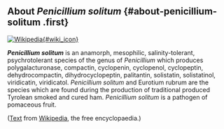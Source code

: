 About *Penicillium solitum* {#about-penicillium-solitum .first}
---------------------------

[![Wikipedia](/img/wikipedia_logo_v2_en.png){#wiki_icon}](http://en.wikipedia.org/wiki/Penicillium_solitum)

***Penicillium solitum*** is an anamorph, mesophilic, salinity-tolerant,
psychrotolerant species of the genus of *Penicillium* which produces
polygalacturonase, compactin, cyclopenin, cyclopenol, cyclopeptin,
dehydrocompactin, dihydrocyclopeptin, palitantin, solistatin,
solistatinol, viridicatin, viridicatol. *Penicillium solitum* and
Eurotium rubrum are the species which are found during the production of
traditional produced Tyrolean smoked and cured ham. *Penicillium
solitum* is a pathogen of pomaceous fruit.

([Text](http://en.wikipedia.org/wiki/Penicillium_solitum) from
[Wikipedia](http://en.wikipedia.org/), the free encyclopaedia.)
